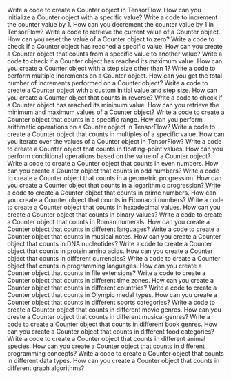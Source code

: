 Write a code to create a Counter object in TensorFlow.
How can you initialize a Counter object with a specific value?
Write a code to increment the counter value by 1.
How can you decrement the counter value by 1 in TensorFlow?
Write a code to retrieve the current value of a Counter object.
How can you reset the value of a Counter object to zero?
Write a code to check if a Counter object has reached a specific value.
How can you create a Counter object that counts from a specific value to another value?
Write a code to check if a Counter object has reached its maximum value.
How can you create a Counter object with a step size other than 1?
Write a code to perform multiple increments on a Counter object.
How can you get the total number of increments performed on a Counter object?
Write a code to create a Counter object with a custom initial value and step size.
How can you create a Counter object that counts in reverse?
Write a code to check if a Counter object has reached its minimum value.
How can you retrieve the minimum and maximum values of a Counter object?
Write a code to create a Counter object that counts in a specific range.
How can you perform arithmetic operations on a Counter object in TensorFlow?
Write a code to create a Counter object that counts in multiples of a specific value.
How can you iterate over the values of a Counter object in TensorFlow?
Write a code to create a Counter object that counts in floating-point values.
How can you perform conditional operations based on the value of a Counter object?
Write a code to create a Counter object that counts in even numbers.
How can you create a Counter object that counts in odd numbers?
Write a code to create a Counter object that counts in a geometric progression.
How can you create a Counter object that counts in a logarithmic progression?
Write a code to create a Counter object that counts in prime numbers.
How can you create a Counter object that counts in Fibonacci numbers?
Write a code to create a Counter object that counts in hexadecimal values.
How can you create a Counter object that counts in binary values?
Write a code to create a Counter object that counts in Roman numerals.
How can you create a Counter object that counts in different languages?
Write a code to create a Counter object that counts in musical notes.
How can you create a Counter object that counts in DNA nucleotides?
Write a code to create a Counter object that counts in protein amino acids.
How can you create a Counter object that counts in different currencies?
Write a code to create a Counter object that counts in programming languages.
How can you create a Counter object that counts in file extensions?
Write a code to create a Counter object that counts in different time zones.
How can you create a Counter object that counts in different countries?
Write a code to create a Counter object that counts in Olympic medal types.
How can you create a Counter object that counts in different sports categories?
Write a code to create a Counter object that counts in different movie genres.
How can you create a Counter object that counts in different musical genres?
Write a code to create a Counter object that counts in different book genres.
How can you create a Counter object that counts in different food categories?
Write a code to create a Counter object that counts in different animal species.
How can you create a Counter object that counts in different programming concepts?
Write a code to create a Counter object that counts in different data types.
How can you create a Counter object that counts in different graph algorithms?